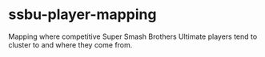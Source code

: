 # ssbu-player-mapping
Mapping where competitive Super Smash Brothers Ultimate players tend to cluster to and where they come from.
